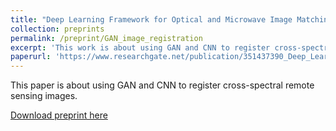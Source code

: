 ```yaml
---
title: "Deep Learning Framework for Optical and Microwave Image Matching"
collection: preprints
permalink: /preprint/GAN_image_registration
excerpt: 'This work is about using GAN and CNN to register cross-spectral remote sensing images.'
paperurl: 'https://www.researchgate.net/publication/351437390_Deep_Learning_Framework_for_Optical_and_Microwave_Image_Matching'
---
```

This paper is about using GAN and CNN to register cross-spectral remote sensing images.

[Download preprint here](https://www.researchgate.net/publication/351437390_Deep_Learning_Framework_for_Optical_and_Microwave_Image_Matching)
